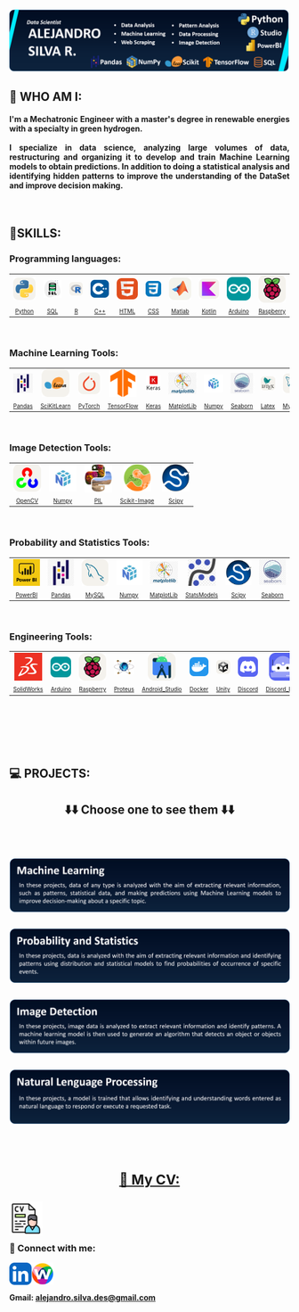 <p align="center">
  <a href="https://www.yushi.dev/" target="_blank" rel="noreferrer"><img src="Images/Banner.png" alt="my banner"></a>
</p>

## 🌟 WHO AM I:

<h4 align="justify">
I'm a Mechatronic Engineer with a master's degree in renewable energies with a specialty in green hydrogen.
<br><br>
I specialize in data science, analyzing large volumes of data, restructuring and organizing it to develop and train Machine Learning models to obtain predictions. In addition to doing a statistical analysis and identifying hidden patterns to improve the understanding of the DataSet and improve decision making.
</h4><br>

## 📝SKILLS:
### Programming languages:

<div align="center">
  <table><tr>
    <td align="center"><a href="https://www.python.org/doc/"><img src="Icons/Python-Light.svg" width="50px" align="center"></td>
    <td align="center"><a href="https://www.oracle.com/database/technologies/appdev/sql.html"><img src="Icons/SQL.png" width="50px" align="center"></td>
    <td align="center"><a href="https://www.r-project.org"><img src="Icons/R-Light.svg" width="50px" align="center"></td>
    <td align="center"><a href="https://isocpp.org/std/the-standard"><img src="Icons/CPP.svg" width="50px" align="center"></td>
    <td align="center"><a href="https://html.com/document/"><img src="Icons/HTML.svg" width="50px" align="center"></td>
    <td align="center"><a href="https://devdocs.io/css/"><img src="Icons/CSS.svg" width="40px" align="center"></td>
    <td align="center"><a href="https://www.mathworks.com"><img src="Icons/Matlab-Light.svg" width="50px" align="center"></td>
    <td align="center"><a href="https://kotlinlang.org"><img src="Icons/Kotlin-Light.svg" width="50px" align="center"></td>
    <td align="center"><a href="https://www.arduino.cc"><img src="Icons/Arduino.svg" width="50px" align="center"></td>
    <td align="center"><a href="https://www.raspberrypi.com"><img src="Icons/RaspberryPi-Light.svg" width="50px" align="center"></td>
  </tr>
    
  <tr>
    <td align="center"><a style="font-size:10px" href="https://www.python.org/doc/">Python</a></td>
    <td align="center"><a style="font-size:10px" href="https://www.oracle.com/database/technologies/appdev/sql.html">SQL</a></td>
    <td align="center"><a style="font-size:10px" href="https://www.r-project.org">R</a></td>
    <td align="center"><a style="font-size:10px" href="https://isocpp.org/std/the-standard">C++</a></td>
    <td align="center"><a style="font-size:10px" href="https://html.com/document/">HTML</a></td>
    <td align="center"><a style="font-size:10px" href="https://devdocs.io/css/">CSS</a></td>
    <td align="center"><a style="font-size:10px" href="https://www.mathworks.com">Matlab</a></td>
    <td align="center"><a style="font-size:10px" href="https://kotlinlang.org">Kotlin</a></td>
    <td align="center"><a style="font-size:10px" href="https://www.arduino.cc">Arduino</a></td>
    <td align="center"><a style="font-size:10px" href="https://www.raspberrypi.com">Raspberry</a></td>
  </tr></table><br>
</div>

### Machine Learning Tools:

<div align="center">
  <table><tr>
  <td align="center"><a href="https://pandas.pydata.org"><img src="Icons/Pandas.png" width="50px" align="center"></td>
    <td align="center"><a href="https://scikit-learn.org/stable/"><img src="Icons/SciKitLearn-Light.svg" width="50px" align="center"></td>
    <td align="center"><a href="https://pytorch.org"><img src="Icons/PyTorch-Light.svg" width="50px" align="center"></td>
    <td align="center"><a href="https://www.tensorflow.org"><img src="Icons/Tensorflow.png" width="50px" align="center"></td>
    <td align="center"><a href="https://keras.io"><img src="Icons/keras.png" width="50px" align="center"></td>
    <td align="center"><a href="https://matplotlib.org"><img src="Icons/Matplotlib.png" width="50px" align="center"></td>
    <td align="center"><a href="https://numpy.org"><img src="Icons/Numpy.png" width="50px" align="center"></td>
    <td align="center"><a href="https://seaborn.pydata.org"><img src="Icons/Seaborn.png" width="50px" align="center"></td>
    <td align="center"><a href="https://www.latex-project.org"><img src="Icons/LaTeX-Light.svg" width="50px" align="center"></td>
    <td align="center"><a href="https://www.mysql.com"><img src="Icons/MySQL-Light.svg" width="50px" align="center"></td>
  </tr>
    
  <tr>
    <td align="center"><a style="font-size:10px" href="https://pandas.pydata.org">Pandas</a></td>
    <td align="center"><a style="font-size:10px" href="https://scikit-learn.org/stable/">SciKitLearn</a></td>
    <td align="center"><a style="font-size:10px" href="https://pytorch.org">PyTorch</a></td>
    <td align="center"><a style="font-size:10px" href="https://www.tensorflow.org">TensorFlow</a></td>
    <td align="center"><a style="font-size:10px" href="https://keras.io">Keras</a></td>
    <td align="center"><a style="font-size:10px" href="https://matplotlib.org">MatplotLib</a></td>
    <td align="center"><a style="font-size:10px" href="https://numpy.org">Numpy</a></td>
    <td align="center"><a style="font-size:10px" href="https://seaborn.pydata.org">Seaborn</a></td>
    <td align="center"><a style="font-size:10px" href="https://www.latex-project.org">Latex</a></td>
    <td align="center"><a style="font-size:10px" href="https://www.mysql.com">MySQL</a></td>
  </tr></table><br>
</div>

### Image Detection Tools:

<div align="center">
  <table><tr>
  <td align="center"><a href="https://opencv.org"><img src="Icons/OpenCV-Light.svg" width="50px" align="center"></td>
    <td align="center"><a href="https://numpy.org"><img src="Icons/Numpy.png" width="50px" align="center"></td>
    <td align="center"><a href="https://pillow.readthedocs.io/en/stable/"><img src="Icons/pillow-PIL.png" width="50px" align="center"></td>
    <td align="center"><a href="https://scikit-image.org"><img src="Icons/Scikit-image.png" width="50px" align="center"></td>
    <td align="center"><a href="https://scipy.org"><img src="Icons/SCIPY_2.svg.png" width="50px" align="center"></td>
  </tr>
    
  <tr>
    <td align="center"><a style="font-size:10px" href="https://opencv.org">OpenCV</a></td>
    <td align="center"><a style="font-size:10px" href="https://numpy.org">Numpy</a></td>
    <td align="center"><a style="font-size:10px" href="https://pillow.readthedocs.io/en/stable/">PIL</a></td>
    <td align="center"><a style="font-size:10px" href="https://scikit-image.org">Scikit-Image</a></td>
    <td align="center"><a style="font-size:10px" href="https://scipy.org">Scipy</a></td>
  </tr></table><br>
</div>

### Probability and Statistics Tools:

<div align="center">
  <table><tr>
    <td align="center"><a href="https://www.microsoft.com/es-es/power-platform/products/power-bi"><img src="Icons/Logo-cuadrado-con-letra-Power-BI.png" width="50px" align="center"></td>
    <td align="center"><a href="https://pandas.pydata.org"><img src="Icons/Pandas.png" width="50px" align="center"></td>
    <td align="center"><a href="https://www.mysql.com"><img src="Icons/MySQL-Light.svg" width="50px" align="center"></td>
    <td align="center"><a href="https://numpy.org"><img src="Icons/Numpy.png" width="50px" align="center"></td>
    <td align="center"><a href="https://matplotlib.org"><img src="Icons/Matplotlib.png" width="50px" align="center"></td>
    <td align="center"><a href="https://www.statsmodels.org/stable/index.html"><img src="Icons/Statsmodels.png" width="50px" align="center"></td>
    <td align="center"><a href="https://scipy.org"><img src="Icons/SCIPY_2.svg.png" width="50px" align="center"></td>
    <td align="center"><a href="https://seaborn.pydata.org"><img src="Icons/Seaborn.png" width="50px" align="center"></td>
  </tr>
    
  <tr>
    <td align="center"><a style="font-size:10px" href="https://www.microsoft.com/es-es/power-platform/products/power-bi">PowerBI</a></td>
    <td align="center"><a style="font-size:10px" href="https://pandas.pydata.org">Pandas</a></td>
    <td align="center"><a style="font-size:10px" href="https://www.mysql.com">MySQL</a></td>
    <td align="center"><a style="font-size:10px" href="https://numpy.org">Numpy</a></td>
    <td align="center"><a style="font-size:10px" href="https://matplotlib.org">MatplotLib</a></td>
    <td align="center"><a style="font-size:10px" href="https://www.statsmodels.org/stable/index.html">StatsModels</a></td>
    <td align="center"><a style="font-size:10px" href="https://scipy.org">Scipy</a></td>
    <td align="center"><a style="font-size:10px" href="https://seaborn.pydata.org">Seaborn</a></td>
  </tr></table><br>
</div>

### Engineering Tools:

<div align="center">
  <table><tr>
    <td align="center"><a href="https://www.solidworks.com"><img src="Icons/SolidWorks-Icono.png" width="50px" align="center"></td>
    <td align="center"><a href="https://www.arduino.cc"><img src="Icons/Arduino.svg" width="50px" align="center"></td>
    <td align="center"><a href="https://www.raspberrypi.com"><img src="Icons/RaspberryPi-Light.svg" width="50px" align="center"></td>
    <td align="center"><a href="https://www.labcenter.com"><img src="Icons/Proteus_Design_Suite_Atom_Logo.png" width="50px" align="center"></td>
    <td align="center"><a href="https://developer.android.com/studio"><img src="Icons/AndroidStudio-Light.svg" width="50px" align="center"></td>
    <td align="center"><a href="https://www.docker.com"><img src="Icons/Docker.svg" width="50px" align="center"></td>
    <td align="center"><a href="https://unity.com"><img src="Icons/Unity-Light.svg" width="50px" align="center"></td>
    <td align="center"><a href="https://discord.com"><img src="Icons/Discord.svg" width="50px" align="center"></td>
    <td align="center"><a href="https://top.gg"><img src="Icons/DiscordBots.svg" width="50px" align="center"></td>
  </tr>
    
  <tr>
  <td align="center"><a style="font-size:10px" href="https://www.solidworks.com">SolidWorks</a></td>
    <td align="center"><a style="font-size:10px" href="https://www.arduino.cc">Arduino</a></td>
    <td align="center"><a style="font-size:10px" href="https://www.raspberrypi.com">Raspberry</a></td>
    <td align="center"><a style="font-size:10px" href="https://www.labcenter.com">Proteus</a></td>
    <td align="center"><a style="font-size:10px" href="https://developer.android.com/studio">Android_Studio</a></td>
    <td align="center"><a style="font-size:10px" href="https://www.docker.com">Docker</a></td>
    <td align="center"><a style="font-size:10px" href="https://unity.com">Unity</a></td>
    <td align="center"><a style="font-size:10px" href="https://discord.com">Discord</a></td>
    <td align="center"><a style="font-size:10px" href="https://top.gg">Discord_Bots</a></td>
  </tr></table><br>
</div>

<br><br><br>

## 💻 PROJECTS:

<h2 align="center">⬇️⬇️ Choose one to see them ⬇️⬇️</p><br>

<a href="https://github.com/AlejandroSilvaR/Machine_Learning"><img src="Images/Machine_Learning.png"><br><br>
<a href="https://github.com/AlejandroSilvaR/Probability_and_Statistics"><img src="Images/Probability_and_Statistics.png"><br><br>
<a href="https://github.com/AlejandroSilvaR/Image_Detection"><img src="Images/Image_Detection.png"><br><br>
<a href="https://github.com/AlejandroSilvaR/Natural_Language_Processing"><img src="Images/Natural_Lenguage_Processing.png"><br>

<br>

### 🪪 My CV:
<a href="https://drive.google.com/drive/folders/1Ni5tW0x7mb887pzZ7keoiojKTjdmz5lV?usp=sharing"><img align="left" src="Icons/CV.png" alt="LinkedIn" width="60px"></a>

<br><br>

### 🤝 Connect with me:

<a href="https://www.linkedin.com/in/alejandrosilvar/"><img align="left" src="Icons/LinkedIn.svg" alt="LinkedIn" width="40px"></a>
<a href="https://www.workana.com/freelancer/15fb8582e70b58e497c2beecdf7559c9"><img align="left" src="Icons/Workana.jpeg" alt="Workana" width="40px"></a><br><br>
#### Gmail: alejandro.silva.des@gmail.com
